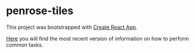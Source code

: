 # penrose-tiles

This project was bootstrapped with [Create React App](https://github.com/facebookincubator/create-react-app). 
 
[Here](https://github.com/facebookincubator/create-react-app/blob/master/packages/react-scripts/template/README.md) you will find the most recent version of information on how to perform common tasks. 
